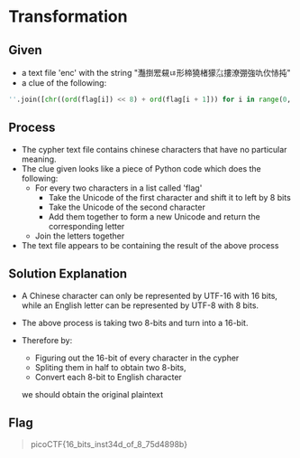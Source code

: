 # Transformation

## Given
- a text file 'enc' with the string "灩捯䍔䙻ㄶ形楴獟楮獴㌴摟潦弸強㕤㐸㤸扽"
- a clue of the following:
```Python
''.join([chr((ord(flag[i]) << 8) + ord(flag[i + 1])) for i in range(0, len(flag), 2)])
```


## Process
* The cypher text file contains chinese characters that have no particular meaning.
* The clue given looks like a piece of Python code which does the following:
    * For every two characters in a list called 'flag'
        * Take the Unicode of the first character and shift it to left by 8 bits
        * Take the Unicode of the second character 
        * Add them together to form a new Unicode and return the corresponding letter
    * Join the letters together
* The text file appears to be containing the result of the above 
process

## Solution Explanation
* A Chinese character can only be represented by UTF-16 with 16 bits, while an English letter can be represented by UTF-8 with 8 bits.
* The above process is taking two 8-bits and turn into a 16-bit.
* Therefore by:
    * Figuring out the 16-bit of every character in the cypher
    * Spliting them in half to obtain two 8-bits, 
    * Convert each 8-bit to English character
    
    we should obtain the original plaintext

## Flag
> picoCTF{16_bits_inst34d_of_8_75d4898b}


 